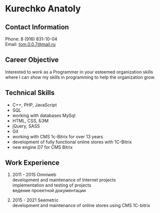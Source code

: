 # Kurechko Anatoly

## Contact Information

Phone: 8 (916) 831-10-04  
Email: tom.0.0.7@mail.ru

## Career Objective

Interested to work as a Programmer in your esteemed organization skills where I can show my skills in programming to help the organization grow.

## Technical Skills

- C++, PHP, JavaScript
- SQL
- working with databases MySql
- HTML, CSS, БЭМ
- jQuery, SASS
- Git
- working with CMS 1c-Bitrix for over 13 years
- development of fully functional online stores with 1C-Bitrix
- new engine D7 for CMS Bitrix

## Work Experience

1. 2011 - 2015 Omniweb  
   development and maintenance of Internet projects  
   implementation and testing of projects  
   ведение проектной документации
   
2. 2015 - 2021 Seemetric  
   development and maintenance of online stores using CMS 1C-bitrix

